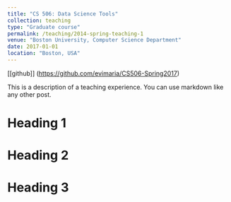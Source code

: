 ```yaml
---
title: "CS 506: Data Science Tools"
collection: teaching
type: "Graduate course"
permalink: /teaching/2014-spring-teaching-1
venue: "Boston University, Computer Science Department"
date: 2017-01-01
location: "Boston, USA"
---
```

[[github]] (https://github.com/evimaria/CS506-Spring2017)

This is a description of a teaching experience. You can use markdown like any other post.

Heading 1
======

Heading 2
======

Heading 3
======
